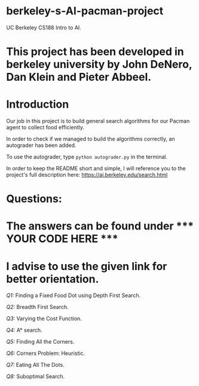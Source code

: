 # berkeley-s-AI-pacman-project
UC Berkeley CS188 Intro to AI.

# This project has been developed in berkeley university by John DeNero, Dan Klein and Pieter Abbeel.

# Introduction

Our job in this project is to build general search algorithms for our Pacman agent to collect food efficiently.

In order to check if we managed to build the algorithms correctly, an autograder has been added. 

To use the autograder, type `python autograder.py` in the terminal.

In order to keep the README short and simple, I will reference you to the project's full description here: https://ai.berkeley.edu/search.html

# Questions:
# The answers can be found under *** YOUR CODE HERE ***
# I advise to use the given link for better orientation.

*Q1:* Finding a Fixed Food Dot using Depth First Search.

*Q2:* Breadth First Search.

*Q3:* Varying the Cost Function.

*Q4:* A* search.

*Q5:* Finding All the Corners.

*Q6:* Corners Problem: Heuristic.

*Q7:* Eating All The Dots.

*Q8:* Suboptimal Search.

 




